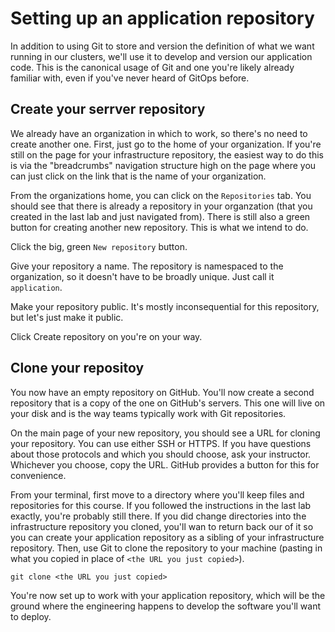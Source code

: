 # Setting up an application repository

In addition to using Git to store and version the definition of what we want running in our clusters, we'll use it to develop and version our application code. This is the canonical usage of Git and one you're likely already familiar with, even if you've never heard of GitOps before.

## Create your serrver repository

We already have an organization in which to work, so there's no need to create another one. First, just go to the home of your organization. If you're still on the page for your infrastructure repository, the easiest way to do this is via the "breadcrumbs" navigation structure high on the page where you can just click on the link that is the name of your organization.

From the organizations home, you can click on the `Repositories` tab. You should see that there is already a repository in your organzation (that you created in the last lab and just navigated from). There is still also a green button for creating another new repository. This is what we intend to do.

Click the big, green `New repository` button.

Give your repository a name. The repository is namespaced to the organization, so it doesn't have to be broadly unique. Just call it `application`.

Make your repository public. It's mostly inconsequential for this repository, but let's just make it public.

Click Create repository on you're on your way.

## Clone your repositoy

You now have an empty repository on GitHub. You'll now create a second repository that is a copy of the one on GitHub's servers. This one will live on your disk and is the way teams typically work with Git repositories.

On the main page of your new repository, you should see a URL for cloning your repository. You can use either SSH or HTTPS. If you have questions about those protocols and which you should choose, ask your instructor. Whichever you choose, copy the URL. GitHub provides a button for this for convenience.

From your terminal, first move to a directory where you'll keep files and repositories for this course. If you followed the instructions in the last lab exactly, you're probably still there. If you did change directories into the infrastructure repository you cloned, you'll wan to return back our of it so you can create your application repository as a sibling of your infrastructure repository. Then, use Git to clone the repository to your machine (pasting in what you copied in place of `<the URL you just copied>`).

```
git clone <the URL you just copied>
```

You're now set up to work with your application repository, which will be the ground where the engineering happens to develop the software you'll want to deploy.
